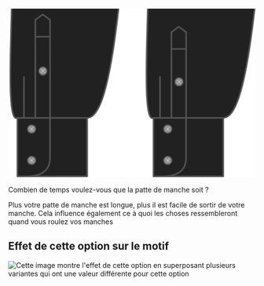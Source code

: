 ![Longueur de la patte de manche](sleeveplacketlength.svg)

Combien de temps voulez-vous que la patte de manche soit ?

<Note>

Plus votre patte de manche est longue, plus il est facile de sortir de votre manche.
Cela influence également ce à quoi les choses ressembleront quand vous roulez vos manches

</Note>

## Effet de cette option sur le motif

![Cette image montre l'effet de cette option en superposant plusieurs variantes qui ont une valeur différente pour cette option](simon\_sleeveplacketlength\_sample.svg "Effet de cette option sur le motif")
